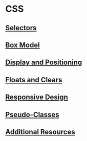 # CSS

## [Selectors](/css/css-selectors.md)

## [Box Model](../css/boxModel.md)
## [Display and Positioning](/css/displayAndPositioning.md)
## [Floats and Clears](/css/floatsClears.md)
## [Responsive Design](/css/responsive.md)
## [Pseudo-Classes](css/pseudoClasses.md)
## [Additional Resources](/css/additional.md)
